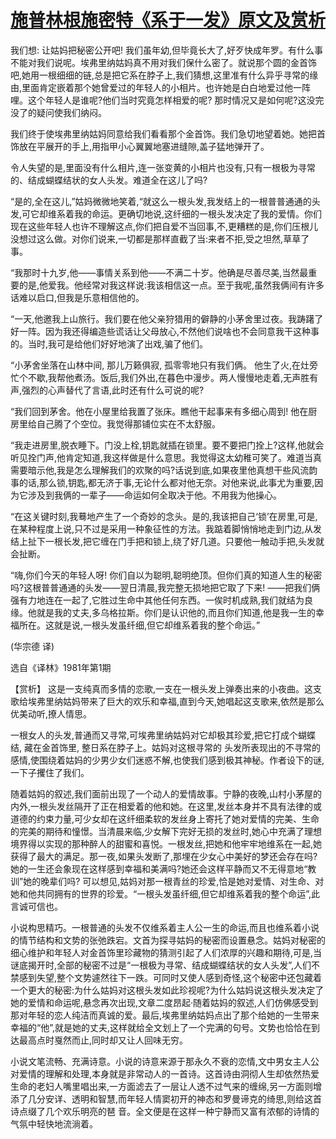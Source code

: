 # [施普林根施密特《系于一发》原文及赏析](https://www.vrrw.net/wx/15572.html)

我们想: 让姑妈把秘密公开吧! 我们虽年幼,但毕竟长大了,好歹快成年罗。有什么事不能对我们说呢。埃弗里纳姑妈真不用对我们保什么密了。就说那个圆的金首饰吧,她用一根细细的链,总是把它系在脖子上,我们猜想,这里准有什么异乎寻常的缘由,里面肯定嵌着那个她曾爱过的年轻人的小相片。也许她是白白地爱过他一阵哩。这个年轻人是谁呢?他们当时究竟怎样相爱的呢? 那时情况又是如何呢?这没完没了的疑问使我们纳闷。

我们终于使埃弗里纳姑妈同意给我们看看那个金首饰。我们急切地望着她。她把首饰放在平展开的手上,用指甲小心翼翼地塞进缝隙,盖子猛地弹开了。

令人失望的是,里面没有什么相片,连一张变黄的小相片也没有,只有一根极为寻常的、结成蝴蝶结状的女人头发。难道全在这儿了吗?

“是的,全在这儿,”姑妈微微地笑着,“就这么一根头发,我发结上的一根普普通通的头发,可它却维系着我的命运。更确切地说,这纤细的一根头发决定了我的爱情。你们现在这些年轻人也许不理解这点,你们把自爱不当回事,不,更糟糕的是,你们压根儿没想过这么做。对你们说来,一切都是那样直截了当:来者不拒,受之坦然,草草了事。

“我那时十九岁,他——事情关系到他——不满二十岁。他确是尽善尽美,当然最重要的是,他爱我。他经常对我这样说:我该相信这一点。至于我呢,虽然我俩间有许多话难以启口,但我是乐意相信他的。

“一天,他邀我上山旅行。我们要在他父亲狩猎用的僻静的小茅舍里过夜。我踌躇了好一阵。因为我还得编造些谎话让父母放心,不然他们说啥也不会同意我干这种事的。当时,我可是给他们好好地演了出戏,骗了他们。

“小茅舍坐落在山林中间, 那儿万籁俱寂, 孤零零地只有我们俩。 他生了火,在灶旁忙个不歇,我帮他煮汤。饭后,我们外出,在暮色中漫步。两人慢慢地走着,无声胜有声,强烈的心声替代了言语,此时还有什么可说的呢?

“我们回到茅舍。他在小屋里给我置了张床。瞧他干起事来有多细心周到! 他在厨房里给自己腾了个空位。我觉得那铺位实在不太舒服。

“我走进房里,脱衣睡下。门没上栓,钥匙就插在锁里。要不要把门拴上?这样,他就会听见拴门声,他肯定知道,我这样做是什么意思。我觉得这太幼稚可笑了。难道当真需要暗示他,我是怎么理解我们的欢聚的吗?话说到底,如果夜里他真想干些风流韵事的话,那么锁,钥匙,都无济于事,无论什么都对他无奈。对他来说,此事尤为重要,因为它涉及到我俩的一辈子——命运如何全取决于他。不用我为他操心。

“在这关键时刻,我蓦地产生了一个奇妙的念头。是的,我该把自己‘锁’在房里,可是,在某种程度上说,只不过是采用一种象征性的方法。我踮着脚悄悄地走到门边,从发结上扯下一根长发,把它缠在门手把和锁上,绕了好几道。只要他一触动手把,头发就会扯断。

“嗨,你们今天的年轻人呀! 你们自以为聪明,聪明绝顶。但你们真的知道人生的秘密吗?这根普普通通的头发——翌日清晨,我完整无损地把它取了下来! ——把我们俩强有力地连在一起了,它胜过生命中其他任何东西。一俟时机成熟,我们就结为良缘。他就是我的丈夫,多乌格拉斯。你们是认识他的,而且你们知道,他是我一生的幸福所在。这就是说,一根头发虽纤细,但它却维系着我的整个命运。”

(华宗德 译)

选自《译林》1981年第1期



【赏析】 这是一支纯真而多情的恋歌,一支在一根头发上弹奏出来的小夜曲。这支歌给埃弗里纳姑妈带来了巨大的欢乐和幸福,直到今天,她唱起这支歌来,依然是那么优美动听,撩人情思。

一根女人的头发,普通而又寻常,可埃弗里纳姑妈对它却极其珍爱,把它打成个蝴蝶结, 藏在金首饰里, 整日系在脖子上。姑妈对这根寻常的 头发所表现出的不寻常的感情,使围绕着姑妈的少男少女们迷惑不解,也使我们感到极其神秘。作者设下的谜,一下子攫住了我们。

随着姑妈的叙述,我们面前出现了一个动人的爱情故事。宁静的夜晚,山村小茅屋的内外,一根头发丝隔开了正在相爱着的他和她。在这里,发丝本身并不具有法律的或道德的约束力量,可少女却在这纤细柔软的发丝身上寄托了她对爱情的完美、生命的完美的期待和憧憬。当清晨来临,少女解下完好无损的发丝时,她心中充满了理想境界得以实现的那种醉人的甜蜜和喜悦。一根发丝,把她和他牢牢地维系在一起,她获得了最大的满足。那一夜,如果头发断了,那埋在少女心中美好的梦还会存在吗?她的一生还会象现在这样感到幸福和美满吗?她还会这样平静而又不无得意地“教训”她的晚辈们吗? 可以想见,姑妈对那一根青丝的珍爱,恰是她对爱情、对生命、对她和他共同拥有的世界的珍爱。“一根头发虽纤细,但它却维系着我的整个命运”,此言诚可信也。

小说构思精巧。一根普通的头发不仅维系着主人公一生的命运,而且也维系着小说的情节结构和文势的张弛跌宕。文首为探寻姑妈的秘密而设置悬念。姑妈对秘密的细心维护和年轻人对金首饰里珍藏物的猜测引起了人们浓厚的兴趣和期待,可是,当谜底揭开时,全部的秘密不过是“一根极为寻常、结成蝴蝶结状的女人头发”,人们不禁感到失望,整个文势遽然往下一跌。可同时又使人感到奇怪,这个秘密中还包藏着一个更大的秘密:为什么姑妈对这根头发如此珍视呢?为什么姑妈说这根头发决定了她的爱情和命运呢,悬念再次出现,文章二度昂起·随着姑妈的叙述,人们仿佛感受到那对年轻的恋人纯洁而真诚的爱。最后,埃弗里纳姑妈点出了那个给她的一生带来幸福的“他”,就是她的丈夫,这样就给全文划上了一个完满的句号。文势也恰恰在到达最高点时戛然而止,同时却又让人回味无穷。

小说文笔流畅、充满诗意。小说的诗意来源于那永久不衰的恋情,文中男女主人公对爱情的理解和处理,本身就是非常动人的一首诗。这首诗由洞彻人生却依然热爱生命的老妇人嘴里唱出来,一方面滤去了一层让人透不过气来的缠绵,另一方面则增添了几分安详、透明和智慧,而年轻人情窦初开的神态和罗曼谛克的绮思,则给这首诗点缀了几个欢乐明亮的琶 音。全文便是在这样一种宁静而又富有浓郁的诗情的气氛中轻快地流淌着。

